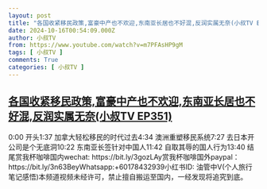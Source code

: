 ```yaml
---
layout: post
title: "各国收紧移民政策,富豪中产也不欢迎,东南亚长居也不好混,反润实属无奈(小叔TV EP351)"
date: 2024-10-16T00:54:09.000Z
author: 小叔TV
from: https://www.youtube.com/watch?v=m7PFAsHP9gM
tags: [ 小叔TV ]
comments: True
categories: [ 小叔TV ]
---
```

<!--1729040049000-->
[各国收紧移民政策,富豪中产也不欢迎,东南亚长居也不好混,反润实属无奈(小叔TV EP351)](https://www.youtube.com/watch?v=m7PFAsHP9gM)
------

<div>
0:00 开头1:37 加拿大轻松移民的时代过去4:34 澳洲重塑移民系统7:27 去日本开公司是个无底洞10:22 东南亚长签针对中国人11:42 自取其辱的国人行为13:40 结尾赏我杯咖啡国内wechat: https://bit.ly/3gozLAy赏我杯咖啡国外paypal：https://bit.ly/3n63BeyWhatsapp:+60178432939小红书ID: 油管中V(个人旅行笔记感悟)本频道视频未经许可，禁止擅自搬运至国内，一经发现将追究到底。
</div>
